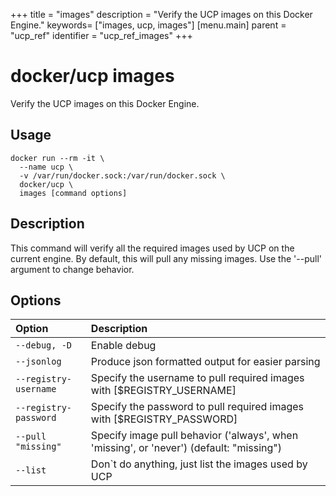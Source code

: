 +++
title = "images"
description = "Verify the UCP images on this Docker Engine."
keywords= ["images, ucp, images"]
[menu.main]
parent = "ucp_ref"
identifier = "ucp_ref_images"
+++

# docker/ucp images

Verify the UCP images on this Docker Engine.

## Usage

```
docker run --rm -it \
  --name ucp \
  -v /var/run/docker.sock:/var/run/docker.sock \
  docker/ucp \
  images [command options]
```

## Description

This command will verify all the required images used by UCP on the current
engine.
By default, this will pull any missing images. Use the '--pull' argument
to change behavior.

## Options

| Option                | Description                                                                             |
|:----------------------|:----------------------------------------------------------------------------------------|
| `--debug, -D`         | Enable debug                                                                            |
| `--jsonlog`           | Produce json formatted output for easier parsing                                        |
| `--registry-username` | Specify the username to pull required images with [$REGISTRY_USERNAME]                  |
| `--registry-password` | Specify the password to pull required images with [$REGISTRY_PASSWORD]                  |
| `--pull "missing"`    | Specify image pull behavior ('always', when 'missing', or 'never') (default: "missing") |
| `--list`              | Don`t do anything, just list the images used by UCP                                     |

